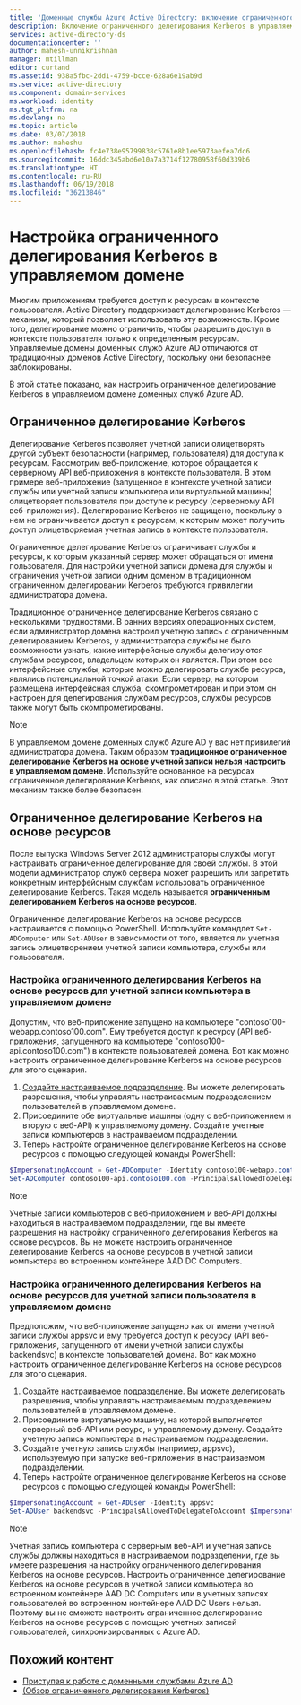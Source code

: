 ```yaml
---
title: 'Доменные службы Azure Active Directory: включение ограниченного делегирования Kerberos | Документация Майкрософт'
description: Включение ограниченного делегирования Kerberos в управляемых доменах доменных служб Azure Active Directory
services: active-directory-ds
documentationcenter: ''
author: mahesh-unnikrishnan
manager: mtillman
editor: curtand
ms.assetid: 938a5fbc-2dd1-4759-bcce-628a6e19ab9d
ms.service: active-directory
ms.component: domain-services
ms.workload: identity
ms.tgt_pltfrm: na
ms.devlang: na
ms.topic: article
ms.date: 03/07/2018
ms.author: maheshu
ms.openlocfilehash: fc4e738e95799838c5761e8b1ee5973aefea7dc6
ms.sourcegitcommit: 16ddc345abd6e10a7a3714f12780958f60d339b6
ms.translationtype: HT
ms.contentlocale: ru-RU
ms.lasthandoff: 06/19/2018
ms.locfileid: "36213846"
---
```

# <a name="configure-kerberos-constrained-delegation-kcd-on-a-managed-domain"></a>Настройка ограниченного делегирования Kerberos в управляемом домене
Многим приложениям требуется доступ к ресурсам в контексте пользователя. Active Directory поддерживает делегирование Kerberos — механизм, который позволяет использовать эту возможность. Кроме того, делегирование можно ограничить, чтобы разрешить доступ в контексте пользователя только к определенным ресурсам. Управляемые домены доменных служб Azure AD отличаются от традиционных доменов Active Directory, поскольку они безопаснее заблокированы.

В этой статье показано, как настроить ограниченное делегирование Kerberos в управляемом домене доменных служб Azure AD.

## <a name="kerberos-constrained-delegation-kcd"></a>Ограниченное делегирование Kerberos
Делегирование Kerberos позволяет учетной записи олицетворять другой субъект безопасности (например, пользователя) для доступа к ресурсам. Рассмотрим веб-приложение, которое обращается к серверному API веб-приложения в контексте пользователя. В этом примере веб-приложение (запущенное в контексте учетной записи службы или учетной записи компьютера или виртуальной машины) олицетворяет пользователя при доступе к ресурсу (серверному API веб-приложения). Делегирование Kerberos не защищено, поскольку в нем не ограничивается доступ к ресурсам, к которым может получить доступ олицетворяемая учетная запись в контексте пользователя.

Ограниченное делегирование Kerberos ограничивает службы и ресурсы, к которым указанный сервер может обращаться от имени пользователя. Для настройки учетной записи домена для службы и ограничения учетной записи одним доменом в традиционном ограниченном делегировании Kerberos требуются привилегии администратора домена.

Традиционное ограниченное делегирование Kerberos связано с несколькими трудностями. В ранних версиях операционных систем, если администратор домена настроил учетную запись с ограниченным делегированием Kerberos, у администратора службы не было возможности узнать, какие интерфейсные службы делегируются службам ресурсов, владельцем которых он является. При этом все интерфейсные службы, которые можно делегировать службе ресурса, являлись потенциальной точкой атаки. Если сервер, на котором размещена интерфейсная служба, скомпрометирован и при этом он настроен для делегирования службам ресурсов, службы ресурсов также могут быть скомпрометированы.

> [!NOTE]
> В управляемом домене доменных служб Azure AD у вас нет привилегий администратора домена. Таким образом **традиционное ограниченное делегирование Kerberos на основе учетной записи нельзя настроить в управляемом домене**. Используйте основанное на ресурсах ограниченное делегирование Kerberos, как описано в этой статье. Этот механизм также более безопасен.
>
>

## <a name="resource-based-kcd"></a>Ограниченное делегирование Kerberos на основе ресурсов
После выпуска Windows Server 2012 администраторы службы могут настраивать ограниченное делегирование для своей службы. В этой модели администратор служб сервера может разрешить или запретить конкретным интерфейсным службам использовать ограниченное делегирование Kerberos. Такая модель называется **ограниченным делегированием Kerberos на основе ресурсов**.

Ограниченное делегирование Kerberos на основе ресурсов настраивается с помощью PowerShell. Используйте командлет `Set-ADComputer` или `Set-ADUser` в зависимости от того, является ли учетная запись олицетворением учетной записи компьютера, службы или пользователя.

### <a name="configure-resource-based-kcd-for-a-computer-account-on-a-managed-domain"></a>Настройка ограниченного делегирования Kerberos на основе ресурсов для учетной записи компьютера в управляемом домене
Допустим, что веб-приложение запущено на компьютере "contoso100-webapp.contoso100.com". Ему требуется доступ к ресурсу (API веб-приложения, запущенного на компьютере "contoso100-api.contoso100.com") в контексте пользователей домена. Вот как можно настроить ограниченное делегирование Kerberos на основе ресурсов для этого сценария.

1. [Создайте настраиваемое подразделение](active-directory-ds-admin-guide-create-ou.md). Вы можете делегировать разрешения, чтобы управлять настраиваемым подразделением пользователей в управляемом домене.
2. Присоедините обе виртуальные машины (одну с веб-приложением и вторую с веб-API) к управляемому домену. Создайте учетные записи компьютеров в настраиваемом подразделении.
3. Теперь настройте ограниченное делегирование Kerberos на основе ресурсов с помощью следующей команды PowerShell:

```powershell
$ImpersonatingAccount = Get-ADComputer -Identity contoso100-webapp.contoso100.com
Set-ADComputer contoso100-api.contoso100.com -PrincipalsAllowedToDelegateToAccount $ImpersonatingAccount
```

> [!NOTE]
> Учетные записи компьютеров с веб-приложением и веб-API должны находиться в настраиваемом подразделении, где вы имеете разрешения на настройку ограниченного делегирования Kerberos на основе ресурсов. Вы не можете настроить ограниченное делегирование Kerberos на основе ресурсов в учетной записи компьютера во встроенном контейнере AAD DC Computers.
>

### <a name="configure-resource-based-kcd-for-a-user-account-on-a-managed-domain"></a>Настройка ограниченного делегирования Kerberos на основе ресурсов для учетной записи пользователя в управляемом домене
Предположим, что веб-приложение запущено как от имени учетной записи службы appsvc и ему требуется доступ к ресурсу (API веб-приложения, запущенного от имени учетной записи службы backendsvc) в контексте пользователей домена. Вот как можно настроить ограниченное делегирование Kerberos на основе ресурсов для этого сценария.

1. [Создайте настраиваемое подразделение](active-directory-ds-admin-guide-create-ou.md). Вы можете делегировать разрешения, чтобы управлять настраиваемым подразделением пользователей в управляемом домене.
2. Присоедините виртуальную машину, на которой выполняется серверный веб-API или ресурс, к управляемому домену. Создайте учетную запись компьютера в настраиваемом подразделении.
3. Создайте учетную запись службы (например, appsvc), используемую при запуске веб-приложения в настраиваемом подразделении.
4. Теперь настройте ограниченное делегирование Kerberos на основе ресурсов с помощью следующей команды PowerShell:

```powershell
$ImpersonatingAccount = Get-ADUser -Identity appsvc
Set-ADUser backendsvc -PrincipalsAllowedToDelegateToAccount $ImpersonatingAccount
```

> [!NOTE]
> Учетная запись компьютера с серверным веб-API и учетная запись службы должны находиться в настраиваемом подразделении, где вы имеете разрешения на настройку ограниченного делегирования Kerberos на основе ресурсов. Настроить ограниченное делегирование Kerberos на основе ресурсов в учетной записи компьютера во встроенном контейнере AAD DC Computers или в учетных записях пользователей во встроенном контейнере AAD DC Users нельзя. Поэтому вы не сможете настроить ограниченное делегирование Kerberos на основе ресурсов с помощью учетных записей пользователей, синхронизированных с Azure AD.
>

## <a name="related-content"></a>Похожий контент
* [Приступая к работе с доменными службами Azure AD](active-directory-ds-getting-started.md)
* [(Обзор ограниченного делегирования Kerberos)](https://technet.microsoft.com/library/jj553400.aspx)
